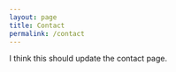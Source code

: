 ```yaml
---
layout: page
title: Contact
permalink: /contact
---
```


I think this should update the contact page.